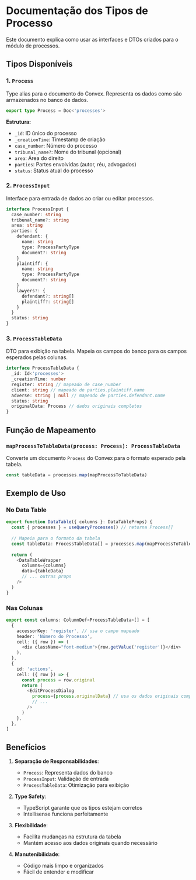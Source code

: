 # Documentação dos Tipos de Processo

Este documento explica como usar as interfaces e DTOs criados para o módulo de processos.

## Tipos Disponíveis

### 1. `Process`
Type alias para o documento do Convex. Representa os dados como são armazenados no banco de dados.

```typescript
export type Process = Doc<'processes'>
```

**Estrutura:**
- `_id`: ID único do processo
- `_creationTime`: Timestamp de criação
- `case_number`: Número do processo
- `tribunal_name?`: Nome do tribunal (opcional)
- `area`: Área do direito
- `parties`: Partes envolvidas (autor, réu, advogados)
- `status`: Status atual do processo

### 2. `ProcessInput`
Interface para entrada de dados ao criar ou editar processos.

```typescript
interface ProcessInput {
  case_number: string
  tribunal_name?: string
  area: string
  parties: {
    defendant: {
      name: string
      type: ProcessPartyType
      document?: string
    }
    plaintiff: {
      name: string
      type: ProcessPartyType
      document?: string
    }
    lawyers?: {
      defendant?: string[]
      plaintiff?: string[]
    }
  }
  status: string
}
```

### 3. `ProcessTableData`
DTO para exibição na tabela. Mapeia os campos do banco para os campos esperados pelas colunas.

```typescript
interface ProcessTableData {
  _id: Id<'processes'>
  _creationTime: number
  register: string // mapeado de case_number
  client: string // mapeado de parties.plaintiff.name
  adverse: string | null // mapeado de parties.defendant.name
  status: string
  originalData: Process // dados originais completos
}
```

## Função de Mapeamento

### `mapProcessToTableData(process: Process): ProcessTableData`
Converte um documento `Process` do Convex para o formato esperado pela tabela.

```typescript
const tableData = processes.map(mapProcessToTableData)
```

## Exemplo de Uso

### No Data Table
```typescript
export function DataTable({ columns }: DataTableProps) {
  const { processes } = useQueryProcesses() // retorna Process[]
  
  // Mapeia para o formato da tabela
  const tableData: ProcessTableData[] = processes.map(mapProcessToTableData)
  
  return (
    <DataTableWrapper
      columns={columns}
      data={tableData}
      // ... outras props
    />
  )
}
```

### Nas Colunas
```typescript
export const columns: ColumnDef<ProcessTableData>[] = [
  {
    accessorKey: 'register', // usa o campo mapeado
    header: 'Número do Processo',
    cell: ({ row }) => (
      <div className="font-medium">{row.getValue('register')}</div>
    ),
  },
  {
    id: 'actions',
    cell: ({ row }) => {
      const process = row.original
      return (
        <EditProcessDialog
          process={process.originalData} // usa os dados originais completos
          // ...
        />
      )
    },
  },
]
```

## Benefícios

1. **Separação de Responsabilidades**: 
   - `Process`: Representa dados do banco
   - `ProcessInput`: Validação de entrada
   - `ProcessTableData`: Otimização para exibição

2. **Type Safety**: 
   - TypeScript garante que os tipos estejam corretos
   - Intellisense funciona perfeitamente

3. **Flexibilidade**: 
   - Facilita mudanças na estrutura da tabela
   - Mantém acesso aos dados originais quando necessário

4. **Manutenibilidade**: 
   - Código mais limpo e organizados
   - Fácil de entender e modificar
